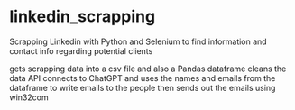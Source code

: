 # linkedin_scrapping
Scrapping Linkedin with Python and Selenium to find information and contact info regarding potential clients

gets scrapping data into a csv file and also a Pandas dataframe
cleans the data
API connects to ChatGPT and uses the names and emails from the dataframe to write emails to the people
then sends out the emails using win32com


